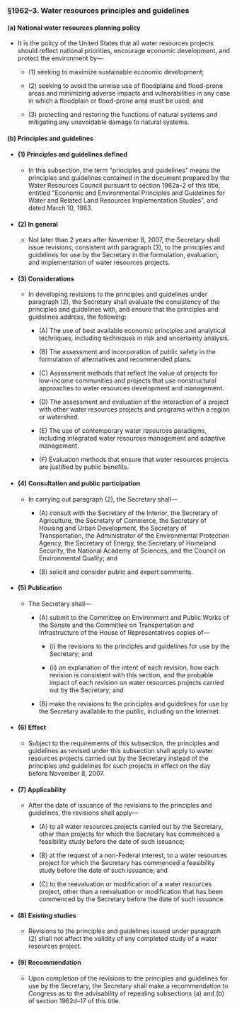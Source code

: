 ### §1962–3. Water resources principles and guidelines
#### (a) National water resources planning policy
* It is the policy of the United States that all water resources projects should reflect national priorities, encourage economic development, and protect the environment by—

  * (1) seeking to maximize sustainable economic development;

  * (2) seeking to avoid the unwise use of floodplains and flood-prone areas and minimizing adverse impacts and vulnerabilities in any case in which a floodplain or flood-prone area must be used; and

  * (3) protecting and restoring the functions of natural systems and mitigating any unavoidable damage to natural systems.

#### (b) Principles and guidelines
* #### (1) Principles and guidelines defined
  * In this subsection, the term "principles and guidelines" means the principles and guidelines contained in the document prepared by the Water Resources Council pursuant to section 1962a–2 of this title, entitled "Economic and Environmental Principles and Guidelines for Water and Related Land Resources Implementation Studies", and dated March 10, 1983.

* #### (2) In general
  * Not later than 2 years after November 8, 2007, the Secretary shall issue revisions, consistent with paragraph (3), to the principles and guidelines for use by the Secretary in the formulation, evaluation, and implementation of water resources projects.

* #### (3) Considerations
  * In developing revisions to the principles and guidelines under paragraph (2), the Secretary shall evaluate the consistency of the principles and guidelines with, and ensure that the principles and guidelines address, the following:

    * (A) The use of best available economic principles and analytical techniques, including techniques in risk and uncertainty analysis.

    * (B) The assessment and incorporation of public safety in the formulation of alternatives and recommended plans.

    * (C) Assessment methods that reflect the value of projects for low-income communities and projects that use nonstructural approaches to water resources development and management.

    * (D) The assessment and evaluation of the interaction of a project with other water resources projects and programs within a region or watershed.

    * (E) The use of contemporary water resources paradigms, including integrated water resources management and adaptive management.

    * (F) Evaluation methods that ensure that water resources projects are justified by public benefits.

* #### (4) Consultation and public participation
  * In carrying out paragraph (2), the Secretary shall—

    * (A) consult with the Secretary of the Interior, the Secretary of Agriculture, the Secretary of Commerce, the Secretary of Housing and Urban Development, the Secretary of Transportation, the Administrator of the Environmental Protection Agency, the Secretary of Energy, the Secretary of Homeland Security, the National Academy of Sciences, and the Council on Environmental Quality; and

    * (B) solicit and consider public and expert comments.

* #### (5) Publication
  * The Secretary shall—

    * (A) submit to the Committee on Environment and Public Works of the Senate and the Committee on Transportation and Infrastructure of the House of Representatives copies of—

      * (i) the revisions to the principles and guidelines for use by the Secretary; and

      * (ii) an explanation of the intent of each revision, how each revision is consistent with this section, and the probable impact of each revision on water resources projects carried out by the Secretary; and


    * (B) make the revisions to the principles and guidelines for use by the Secretary available to the public, including on the Internet.

* #### (6) Effect
  * Subject to the requirements of this subsection, the principles and guidelines as revised under this subsection shall apply to water resources projects carried out by the Secretary instead of the principles and guidelines for such projects in effect on the day before November 8, 2007.

* #### (7) Applicability
  * After the date of issuance of the revisions to the principles and guidelines, the revisions shall apply—

    * (A) to all water resources projects carried out by the Secretary, other than projects for which the Secretary has commenced a feasibility study before the date of such issuance;

    * (B) at the request of a non-Federal interest, to a water resources project for which the Secretary has commenced a feasibility study before the date of such issuance; and

    * (C) to the reevaluation or modification of a water resources project, other than a reevaluation or modification that has been commenced by the Secretary before the date of such issuance.

* #### (8) Existing studies
  * Revisions to the principles and guidelines issued under paragraph (2) shall not affect the validity of any completed study of a water resources project.

* #### (9) Recommendation
  * Upon completion of the revisions to the principles and guidelines for use by the Secretary, the Secretary shall make a recommendation to Congress as to the advisability of repealing subsections (a) and (b) of section 1962d–17 of this title.